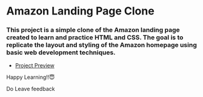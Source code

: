 # Amazon Landing Page Clone
### This project is a simple clone of the Amazon landing page created to learn and practice HTML and CSS. The goal is to replicate the layout and styling of the Amazon homepage using basic web development techniques.
* [Project Preview](https://clonepracticehtmlcss.netlify.app/)

Happy Learning!!😇

Do Leave feedback